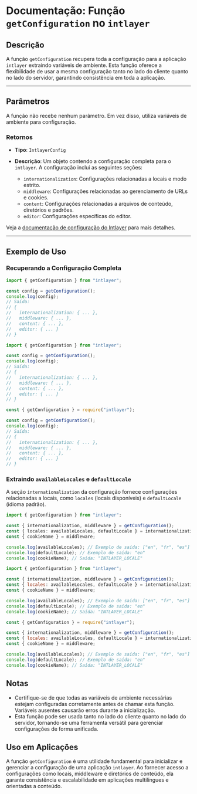 # Documentação: Função `getConfiguration` no `intlayer`

## Descrição

A função `getConfiguration` recupera toda a configuração para a aplicação `intlayer` extraindo variáveis de ambiente. Esta função oferece a flexibilidade de usar a mesma configuração tanto no lado do cliente quanto no lado do servidor, garantindo consistência em toda a aplicação.

---

## Parâmetros

A função não recebe nenhum parâmetro. Em vez disso, utiliza variáveis de ambiente para configuração.

### Retornos

- **Tipo**: `IntlayerConfig`
- **Descrição**: Um objeto contendo a configuração completa para o `intlayer`. A configuração inclui as seguintes seções:

  - `internationalization`: Configurações relacionadas a locais e modo estrito.
  - `middleware`: Configurações relacionadas ao gerenciamento de URLs e cookies.
  - `content`: Configurações relacionadas a arquivos de conteúdo, diretórios e padrões.
  - `editor`: Configurações específicas do editor.

Veja a [documentação de configuração do Intlayer](https://github.com/aymericzip/intlayer/blob/main/docs/pt/configuration.md) para mais detalhes.

---

## Exemplo de Uso

### Recuperando a Configuração Completa

```typescript codeFormat="typescript"
import { getConfiguration } from "intlayer";

const config = getConfiguration();
console.log(config);
// Saída:
// {
//   internationalization: { ... },
//   middleware: { ... },
//   content: { ... },
//   editor: { ... }
// }
```

```javascript codeFormat="esm"
import { getConfiguration } from "intlayer";

const config = getConfiguration();
console.log(config);
// Saída:
// {
//   internationalization: { ... },
//   middleware: { ... },
//   content: { ... },
//   editor: { ... }
// }
```

```javascript codeFormat="commonjs"
const { getConfiguration } = require("intlayer");

const config = getConfiguration();
console.log(config);
// Saída:
// {
//   internationalization: { ... },
//   middleware: { ... },
//   content: { ... },
//   editor: { ... }
// }
```

### Extraindo `availableLocales` e `defaultLocale`

A seção `internationalization` da configuração fornece configurações relacionadas a locais, como `locales` (locais disponíveis) e `defaultLocale` (idioma padrão).

```typescript codeFormat="typescript"
import { getConfiguration } from "intlayer";

const { internationalization, middleware } = getConfiguration();
const { locales: availableLocales, defaultLocale } = internationalization;
const { cookieName } = middleware;

console.log(availableLocales); // Exemplo de saída: ["en", "fr", "es"]
console.log(defaultLocale); // Exemplo de saída: "en"
console.log(cookieName); // Saída: "INTLAYER_LOCALE"
```

```javascript codeFormat="esm"
import { getConfiguration } from "intlayer";

const { internationalization, middleware } = getConfiguration();
const { locales: availableLocales, defaultLocale } = internationalization;
const { cookieName } = middleware;

console.log(availableLocales); // Exemplo de saída: ["en", "fr", "es"]
console.log(defaultLocale); // Exemplo de saída: "en"
console.log(cookieName); // Saída: "INTLAYER_LOCALE"
```

```javascript codeFormat="commonjs"
const { getConfiguration } = require("intlayer");

const { internationalization, middleware } = getConfiguration();
const { locales: availableLocales, defaultLocale } = internationalization;
const { cookieName } = middleware;

console.log(availableLocales); // Exemplo de saída: ["en", "fr", "es"]
console.log(defaultLocale); // Exemplo de saída: "en"
console.log(cookieName); // Saída: "INTLAYER_LOCALE"
```

## Notas

- Certifique-se de que todas as variáveis de ambiente necessárias estejam configuradas corretamente antes de chamar esta função. Variáveis ausentes causarão erros durante a inicialização.
- Esta função pode ser usada tanto no lado do cliente quanto no lado do servidor, tornando-se uma ferramenta versátil para gerenciar configurações de forma unificada.

## Uso em Aplicações

A função `getConfiguration` é uma utilidade fundamental para inicializar e gerenciar a configuração de uma aplicação `intlayer`. Ao fornecer acesso a configurações como locais, middleware e diretórios de conteúdo, ela garante consistência e escalabilidade em aplicações multilíngues e orientadas a conteúdo.
